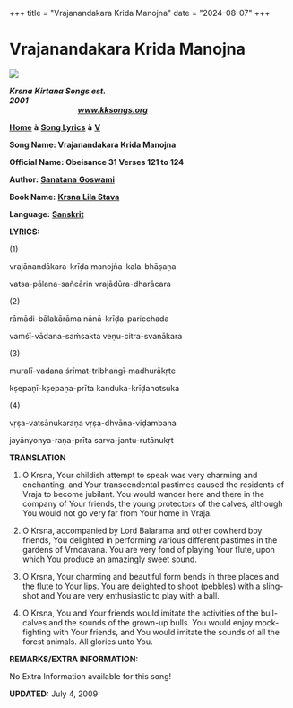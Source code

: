 +++
title = "Vrajanandakara Krida Manojna"
date = "2024-08-07"
+++

# Vrajanandakara Krida Manojna
**[![](http://kksongs.org/image_files/image002.jpg)](http://kksongs.org/)**

**_Krsna_** **_Kirtana Songs est. 2001_**                                                                                                                                                      **_www.kksongs.org_**

**[Home](http://kksongs.org/)** **à** **[Song Lyrics](http://kksongs.org/lyrics.html)** **à** **[V](http://kksongs.org/songs/song_v.html)**

**Song Name: Vrajanandakara Krida Manojna**

**Official Name: Obeisance 31 Verses 121 to 124**

**Author:** [**Sanatana** **Goswami**](http://kksongs.org/authors/list/sanatana_g.html)

**Book Name:** [**Krsna** **Lila Stava**](http://kksongs.org/authors/krsnalilastava.html)

**Language:** [**Sanskrit**](http://kksongs.org/language/list/sanskrit.html)

**LYRICS:**

(1)

vrajānandākara\-krīḍa manojña\-kala\-bhāṣaṇa

vatsa\-pālana\-sañcārin vrajādūra\-dharācara

(2)

rāmādi\-bālakārāma nānā\-krīḍa-paricchada

vaḿśī\-vādana\-saḿsakta veṇu-citra\-svanākara

(3)

muralī\-vadana śrīmat\-tribhańgī\-madhurākṛte

kṣepaṇī-kṣepaṇa-prīta kanduka\-krīḍanotsuka

(4)

vṛṣa-vatsānukaraṇa vṛṣa-dhvāna\-viḍambana

jayānyonya\-raṇa-prīta sarva\-jantu\-rutānukṛt

**TRANSLATION**

1) O Krsna, Your childish attempt to speak was very charming and enchanting, and Your transcendental pastimes caused the residents of Vraja to become jubilant. You would wander here and there in the company of Your friends, the young protectors of the calves, although You would not go very far from Your home in Vraja.

2) O Krsna, accompanied by Lord Balarama and other cowherd boy friends, You delighted in performing various different pastimes in the gardens of Vrndavana. You are very fond of playing Your flute, upon which You produce an amazingly sweet sound.

3) O Krsna, Your charming and beautiful form bends in three places and the flute to Your lips. You are delighted to shoot (pebbles) with a sling-shot and You are very enthusiastic to play with a ball.

4) O Krsna, You and Your friends would imitate the activities of the bull-calves and the sounds of the grown-up bulls. You would enjoy mock-fighting with Your friends, and You would imitate the sounds of all the forest animals. All glories unto You.

**REMARKS/EXTRA INFORMATION:**

No Extra Information available for this song!

**UPDATED:** July 4, 2009